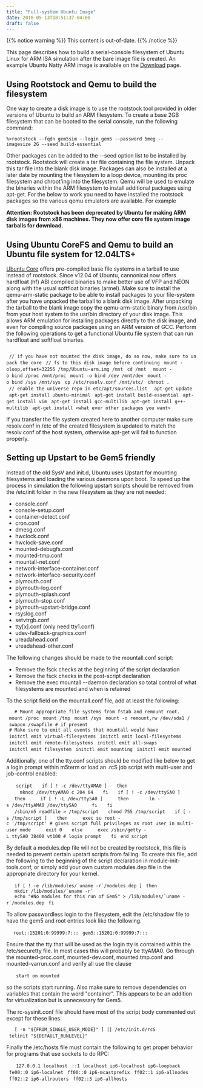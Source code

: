 ```yaml
---
title: "Full-system Ubuntu Image"
date: 2018-05-13T18:51:37-04:00
draft: false
---
```

{{% notice warning %}}
This content is out-of-date.
{{% /notice %}}

This page describes how to build a serial-console filesystem of Ubuntu
Linux for ARM ISA simulation after the bare image file is created. An
example Ubuntu Natty ARM image is available on the
[Download](Download "wikilink") page.

## Using Rootstock and Qemu to build the filesystem

One way to create a disk image is to use the rootstock tool provided in
older versions of Ubuntu to build an ARM filesystem. To create a base
2GB filesystem that can be booted to the serial console, run the
following
command:

`%>rootstock --fqdn gem5sim --login gem5 --password 5meg --imagesize 2G --seed build-essential`

Other packages can be added to the --seed option list to be installed by
rootstock. Rootstock will create a tar file containing the file system.
Unpack this tar file into the blank disk image. Packages can also be
installed at a later date by mounting the filesystem to a loop device,
mounting its proc filesystem and chroot'ing into the filesystem. Qemu
will be used to emulate the binaries within the ARM filesystem to
install additional packages using apt-get. For the below to work you
need to have installed the rootstock packages so the various qemu
emulators are available. For example

**Attention: Rootstock has been deprecated by Ubuntu for making ARM disk
images from x86 machines. They now offer core file system image tarballs
for
download.**

## Using Ubuntu CoreFS and Qemu to build an Ubuntu file system for 12.04LTS+

[Ubuntu
Core](http://cdimage.ubuntu.com/ubuntu-core/releases/12.04/release/)
offers pre-compiled base file systems in a tarball to use instead of
rootstock. Since v12.04 of Ubuntu, cannonical now offers hardfloat (hf)
ABI compiled binaries to make better use of VFP and NEON along with the
usual softfloat binaries (armel). Make sure to install the
qemu-arm-static package to be able to install packages to your
file-system after you have unpacked the tarball to a blank disk image.
After unpacking the tarball to the blank image copy the qemu-arm-static
binary from /usr/bin from your host system to the usr/bin directory of
your disk image. This allows ARM emulation for installing packages
directly to the disk image, and even for compiling source packages using
an ARM version of GCC. Perform the following operations to get a
functional Ubuntu file system that can run hardfloat and softfloat
binaries.

` `
` // if you have not mounted the disk image, do so now, make sure to unpack the core`
` // fs to this disk image before continuing`
` mount -oloop,offset=32256 /tmp/Ubuntu-arm.img /mnt`
` cd /mnt `
` mount -o bind /proc /mnt/proc`
` mount -o bind /dev /mnt/dev`
` mount -o bind /sys /mnt/sys`
` cp /etc/resolv.conf /mnt/etc/`
` chroot .`
` `
` // enable the universe repo in etc/apt/sources.list `
` apt-get update`
` apt-get install ubuntu-minimal`
` apt-get install build-essential`
` apt-get install vim`
` apt-get install gcc-multilib`
` apt-get install g++-multilib`
` apt-get install <what ever other packages you want>`
` `

If you transfer the file system created here to another computer make
sure resolv.conf in /etc of the created filesystem is updated to match
the resolv.conf of the host system, otherwise apt-get will fail to
function properly.

## Setting up Upstart to be Gem5 friendly

Instead of the old SysV and init.d, Ubuntu uses Upstart for mounting
filesystems and loading the various daemons upon boot. To speed up the
process in simulation the following upstart scripts should be removed
from the /etc/init folder in the new filesystem as they are not needed:

  - console.conf
  - console-setup.conf
  - container-detect.conf
  - cron.conf
  - dmesg.conf
  - hwclock.conf
  - hwclock-save.conf
  - mounted-debugfs.conf
  - mounted-tmp.conf
  - mountall-net.conf
  - network-interface-container.conf
  - network-interface-security.conf
  - plymouth.conf
  - plymouth-log.conf
  - plymouth-splash.conf
  - plymouth-stop.conf
  - plymouth-upstart-bridge.conf
  - rsyslog.conf
  - setvtrgb.conf
  - tty\[x\].conf (only need tty1.conf)
  - udev-fallback-graphics.conf
  - ureadahead.conf
  - ureadahead-other.conf

The following changes should be made to the mountall.conf script:

  - Remove the fsck checks at the beginning of the script declaration
  - Remove the fsck checks in the post-script declaration
  - Remove the exec mountall --daemon declaration so total control of
    what filesystems are mounted and when is retained

To the script field on the mountall.conf file, add at least the
following:

`  `
` # Mount appropriate file systems from fstab and remount root.`
` mount /proc`
` mount /tmp`
` mount /sys`
` mount -o remount,rw /dev/sda1 /`
` swapon /swapfile # if present`
`  `
` # Make sure to emit all events that mountall would have`
` initctl emit virtual-filesystems`
` initctl emit local-filesystems`
` initctl emit remote-filesystems`
` initctl emit all-swaps`
` initctl emit filesystem`
` initctl emit mounting`
` initctl emit mounted`
` `

Additionally, one of the tty.conf scripts should be modified like below
to get a login prompt within m5term or load an .rcS job script with
multi-user and job-control
enabled:

`  `
` script`
`   if [ ! -c /dev/ttyAMA0 ]`
`   then`
`     mknod /dev/ttyAMA0 c 204 64`
`   fi`
`   if [ ! -c /dev/ttySA0 ]`
`   then`
`     if [ ! -L /dev/ttySA0 ]`
`     then`
`       ln -s /dev/ttyAMA0 /dev/ttySA0`
`     fi`
`   fi `
`  `
`   /sbin/m5 readfile > /tmp/script`
`   chmod 755 /tmp/script`
`   if [ -s /tmp/script ]`
`   then`
`     exec su root -c '/tmp/script' # gives script full privileges as root user in multi-user mode`
`     exit 0`
`   else`
`     exec /sbin/getty -L ttySA0 38400 vt100 # login prompt`
`   fi`
` end script`
` `

By default a modules.dep file will not be created by rootstock, this
file is needed to prevent certain upstart scripts from failing. To
create this file, add the following to the beginning of the script
declaration in module-init-tools.conf, or simply add your own custom
modules.dep file in the appropriate directory for your
kernel.

`  `
`` if [ ! -e /lib/modules/`uname -r`/modules.dep ]``
` then`
``   mkdir /lib/modules/`uname -r` ``
``   echo "#No modules for this run of Gem5" > /lib/modules/`uname -r`/modules.dep``
` fi`
` `

To allow passwordless login to the filesystem, edit the /etc/shadow file
to have the gem5 and root entries look like the following.

` `
` root::15201:0:99999:7:::`
` gem5::15201:0:99999:7:::`
` `

Ensure that the tty that will be used as the login tty is contained
within the /etc/securetty file. In most cases this will probably be
ttyAMA0. Go through the mounted-proc.conf, mounted-dev.conf,
mounted.tmp.conf and mounted-varrun.conf and verify all use the clause

`  `
` start on mounted `
` `

so the scripts start running. Also make sure to remove dependencies on
variables that contain the word "container". This appears to be an
addition for virtualization but is unnecessary for Gem5.

The rc-sysinit.conf file should have most of the script body commented
out except for these lines:

`  `
` [ -n "${FROM_SINGLE_USER_MODE}" ] || /etc/init.d/rcS`
` telinit "${DEFAULT_RUNLEVEL}"`
` `

Finally the /etc/hosts file must contain the following to get proper
behavior for programs that use sockets to do RPC:

`  `
` 127.0.0.1 localhost`
` ::1 localhost ip6-localhost ip6-loopback`
` fe00::0 ip6-localnet`
` ff00::0 ip6-mcastprefix`
` ff02::1 ip6-allnodes`
` ff02::2 ip6-allrouters`
` ff02::3 ip6-allhosts`
` `

